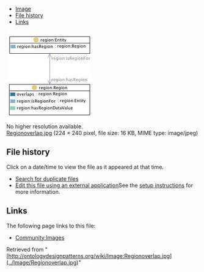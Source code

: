 * [Image](../Image/Regionoverlap.jpg#file)
* [File history](../Image/Regionoverlap.jpg#filehistory)
* [Links](../Image/Regionoverlap.jpg#filelinks)

[![Image:Regionoverlap.jpg](../images/a/a8/Regionoverlap.jpg)](../images/a/a8/Regionoverlap.jpg)  
No higher resolution available.  
[Regionoverlap.jpg](../images/a/a8/Regionoverlap.jpg)‎ (224 × 240 pixel, file size: 16 KB, MIME type: image/jpeg)

## File history

Click on a date/time to view the file as it appeared at that time.



  
* [Search for duplicate files](http://ontologydesignpatterns.org/wiki/Special:FileDuplicateSearch/Regionoverlap.jpg "Special:FileDuplicateSearch/Regionoverlap.jpg")
* [Edit this file using an external application](http://ontologydesignpatterns.org/wiki/index.php?title=Image:Regionoverlap.jpg&action=edit&externaledit=true&mode=file "Image:Regionoverlap.jpg")See the [setup instructions](http://www.mediawiki.org/wiki/Manual:External_editors "http://www.mediawiki.org/wiki/Manual:External_editors") for more information.

## Links



The following page links to this file:


* [Community:Images](../Community/Images "Community:Images")


Retrieved from "[http://ontologydesignpatterns.org/wiki/Image:Regionoverlap.jpg](../Image/Regionoverlap.jpg)"